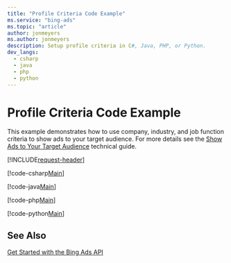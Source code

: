 ```yaml
---
title: "Profile Criteria Code Example"
ms.service: "bing-ads"
ms.topic: "article"
author: jonmeyers
ms.author: jonmeyers
description: Setup profile criteria in C#, Java, PHP, or Python.
dev_langs:
  - csharp
  - java
  - php
  - python
---
```

# Profile Criteria Code Example
This example demonstrates how to use company, industry, and job function criteria to show ads to your target audience. For more details see the [Show Ads to Your Target Audience](show-ads-target-audience.md) technical guide. 

[!INCLUDE[request-header](./includes/code-tips.md)]

[!code-csharp[Main](../../../BingAds-dotNet-SDK/examples/BingAdsExamples/BingAdsExamplesLibrary/v13/ProfileCriteria.cs)]

[!code-java[Main](../../../BingAds-Java-SDK/examples/BingAdsDesktopApp/src/main/java/com/microsoft/bingads/examples/v13/ProfileCriteria.java)]

[!code-php[Main](../../../BingAds-PHP-SDK/samples/V13/ProfileCriteria.php)]

[!code-python[Main](../../../BingAds-Python-SDK/examples/v13/profile_criteria.py)]

## See Also
[Get Started with the Bing Ads API](get-started.md)  

